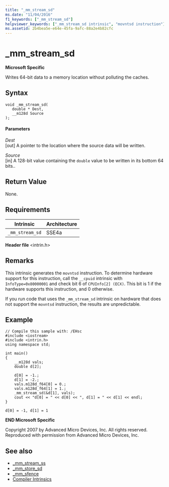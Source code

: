 ```yaml
---
title: "_mm_stream_sd"
ms.date: "11/04/2016"
f1_keywords: ["_mm_stream_sd"]
helpviewer_keywords: ["_mm_stream_sd intrinsic", "movntsd instruction"]
ms.assetid: 2b4bea5e-e64e-45fa-9afc-88a2e4b82cfc
---
```

# _mm_stream_sd

**Microsoft Specific**

Writes 64-bit data to a memory location without polluting the caches.

## Syntax

```
void _mm_stream_sd(
   double * Dest,
   __m128d Source
);
```

#### Parameters

*Dest*<br/>
[out] A pointer to the location where the source data will be written.

*Source*<br/>
[in] A 128-bit value containing the `double` value to be written in its bottom 64 bits..

## Return Value

None.

## Requirements

|Intrinsic|Architecture|
|---------------|------------------|
|`_mm_stream_sd`|SSE4a|

**Header file** \<intrin.h>

## Remarks

This intrinsic generates the `movntsd` instruction. To determine hardware support for this instruction, call the `__cpuid` intrinsic with `InfoType=0x80000001` and check bit 6 of `CPUInfo[2] (ECX)`. This bit is 1 if the hardware supports this instruction, and 0 otherwise.

If you run code that uses the `_mm_stream_sd` intrinsic on hardware that does not support the `movntsd` instruction, the results are unpredictable.

## Example

```
// Compile this sample with: /EHsc
#include <iostream>
#include <intrin.h>
using namespace std;

int main()
{
    __m128d vals;
    double d[2];

    d[0] = -1.;
    d[1] = -2.;
    vals.m128d_f64[0] = 0.;
    vals.m128d_f64[1] = 1.;
    _mm_stream_sd(&d[1], vals);
    cout << "d[0] = " << d[0] << ", d[1] = " << d[1] << endl;
}
```

```Output
d[0] = -1, d[1] = 1
```

**END Microsoft Specific**

Copyright 2007 by Advanced Micro Devices, Inc. All rights reserved. Reproduced with permission from Advanced Micro Devices, Inc.

## See also

- [_mm_stream_ss](../intrinsics/mm-stream-ss.md)
- [_mm_store_sd](https://software.intel.com/sites/landingpage/IntrinsicsGuide/#text=_mm_store_sd)
- [_mm_sfence](https://software.intel.com/sites/landingpage/IntrinsicsGuide/#text=_mm_sfence)
- [Compiler Intrinsics](../intrinsics/compiler-intrinsics.md)
